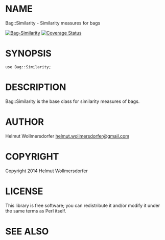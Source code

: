 # NAME

Bag::Similarity - Similarity measures for bags

<div>

</div>

<a href="https://travis-ci.org/wollmers/Bag-Similarity"><img src="https://travis-ci.org/wollmers/Bag-Similarity.png" alt="Bag-Similarity"></a>
<a href='https://coveralls.io/r/wollmers/Bag-Similarity?branch=master'><img src='https://coveralls.io/repos/wollmers/Bag-Similarity/badge.png?branch=master' alt='Coverage Status' /></a>

# SYNOPSIS

    use Bag::Similarity;

# DESCRIPTION

Bag::Similarity is the base class for similarity measures of bags.

# AUTHOR

Helmut Wollmersdorfer <helmut.wollmersdorfer@gmail.com>

# COPYRIGHT

Copyright 2014 Helmut Wollmersdorfer

# LICENSE

This library is free software; you can redistribute it and/or modify
it under the same terms as Perl itself.

# SEE ALSO
